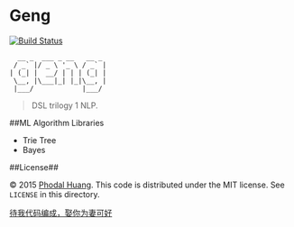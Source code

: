 # Geng

[![Build Status](https://travis-ci.org/phodal/geng.svg?branch=master)](https://travis-ci.org/phodal/geng)


      __ _  ___ _ __   __ _
     / _` |/ _ \ '_ \ / _` |
    | (_| |  __/ | | | (_| |
     \__, |\___|_| |_|\__, |
     |___/            |___/
 

> DSL trilogy 1 NLP. 

##ML Algorithm Libraries

- Trie Tree
- Bayes

##License##

© 2015 [Phodal Huang](http://www.phodal.com). This code is distributed under the MIT license. See `LICENSE` in this directory.

[待我代码编成，娶你为妻可好](http://www.xuntayizhan.com/blog/ji-ke-ai-qing-zhi-er-shi-dai-wo-dai-ma-bian-cheng-qu-ni-wei-qi-ke-hao-wan/)
         
